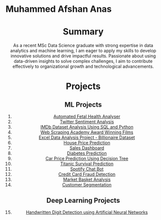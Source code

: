 # Muhammed Afshan Anas
<div align="center">

# Summary
As a recent MSc Data Science graduate with strong expertise in data analytics and machine learning, I am eager to apply my skills to develop innovative solutions and drive impactful results. Passionate about using data-driven insights to solve complex challenges, I aim to contribute effectively to organizational growth and technological advancements.

# Projects

## ML Projects
1. [Automated Fetal Health Analyser](https://github.com/afshan5225/Automated-Fetal-Health-Analyser)
2. [Twitter Sentiment Analysis](https://github.com/afshan5225/Twitter-sentiment-analysis)
3. [IMDb Dataset Analysis Using SQL and Python](https://github.com/afshan5225/IMDb-Dataset-Analysis-Using-SQL-and-Python)
4. [Web Scraping Academy Award Winning Films](https://github.com/afshan5225/Web-Scraping-Academy-Award-Winning-Films)
5. [Excel Data Analysis Project - Billionaire Dataset](https://github.com/afshan5225/Billionaire-Dataset-analysis-using-excel)
6. [House Price Prediction](https://github.com/afshan5225/House-Price-Prediction)
7. [Sales Dashboard](https://github.com/afshan5225/Sales-Dashboard)
8. [Diabetes Prediction](https://github.com/afshan5225/Diabetes-Prediction)
9. [Car Price Prediction Using Decision Tree](https://github.com/afshan5225/Car-price-prediciton)
10. [Titanic Survival Prediction](https://github.com/afshan5225/Titanic-Survival-dataset)
11. [Spotify Chat Bot](https://github.com/afshan5225/Spotify-Chatbot)
12. [Credit Card Fraud Detection](https://github.com/afshan5225/Credit-card-fraud-detection)
13. [Market Basket Analysis](https://github.com/afshan5225/Market-basket-analysis)
14. [Customer Segmentation](https://github.com/afshan5225/Customer-Segmentation)

## Deep Learning Projects
15. [Handwritten Digit Detection using Artificial Neural Networks](https://github.com/afshan5225/Handwritten-digits-detection-using-ANN)

</div>

